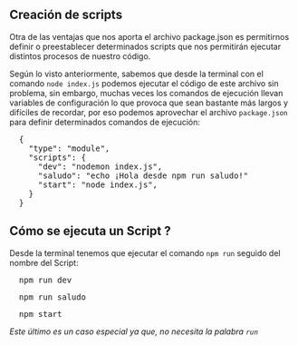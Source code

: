 ## Creación de scripts  

Otra de las ventajas que nos aporta el archivo package.json es permitirnos definir o preestablecer determinados scripts que nos permitirán ejecutar distintos procesos de nuestro código.  

Según lo visto anteriormente, sabemos que desde la terminal con el comando `node index.js` podemos ejecutar el código de este archivo sin problema, sin embargo, muchas veces los comandos de ejecución llevan variables de configuración lo que provoca que sean bastante más largos y difíciles de recordar, por eso podemos aprovechar el archivo `package.json` para definir determinados comandos de ejecución:  


<pre>
  {
    "type": "module",
    "scripts": {
      "dev": "nodemon index.js",
      "saludo": "echo ¡Hola desde npm run saludo!"
      "start": "node index.js",
    }
  }
</pre>

## Cómo se ejecuta un Script ? 

Desde la terminal tenemos que ejecutar el comando `npm run` seguido del nombre del Script:

<pre>
  npm run dev
</pre>

<pre>
  npm run saludo
</pre>

<pre>
  npm start
</pre>

*Este último es un caso especial ya que, no necesita la palabra `run`*
